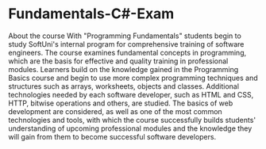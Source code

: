 # Fundamentals-C#-Exam
About the course
With "Programming Fundamentals" students begin to study SoftUni's internal program for comprehensive training of software engineers. The course examines fundamental concepts in programming, which are the basis for effective and quality training in professional modules. Learners build on the knowledge gained in the Programming Basics course and begin to use more complex programming techniques and structures such as arrays, worksheets, objects and classes. Additional technologies needed by each software developer, such as HTML and CSS, HTTP, bitwise operations and others, are studied. The basics of web development are considered, as well as one of the most common technologies and tools, with which the course successfully builds students' understanding of upcoming professional modules and the knowledge they will gain from them to become successful software developers.
